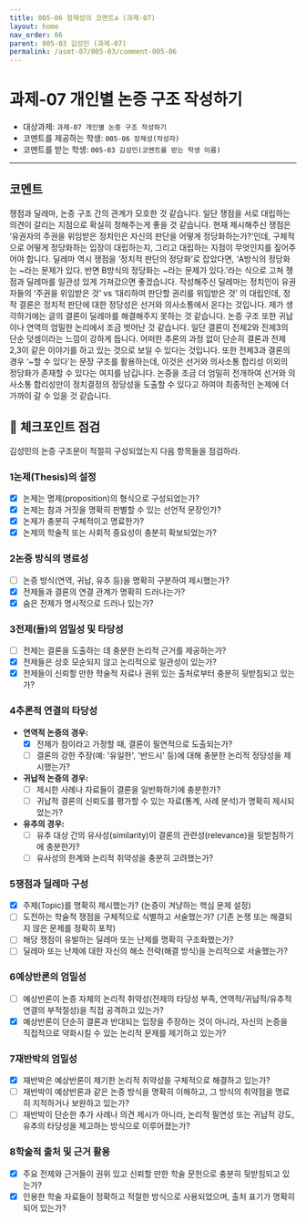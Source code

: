 ```yaml
---
title: 005-06 장제성의 코멘트a (과제-07) 
layout: home
nav_order: 06
parent: 005-03 김성민 (과제-07)
permalink: /asmt-07/005-03/comment-005-06
---
```


# 과제-07 개인별 논증 구조 작성하기

- 대상과제: `과제-07 개인별 논증 구조 작성하기`
- 코멘트를 제공하는 학생: `005-06 장제성(작성자)` 
- 코멘트를 받는 학생: `005-03 김성민(코멘트를 받는 학생 이름)` 

---

## 코멘트

쟁점과 딜레마, 논증 구조 간의 관계가 모호한 것 같습니다.
일단 쟁점을 서로 대립하는 의견이 갈리는 지점으로 확실히 정해주는게 좋을 것 같습니다. 현재 제시해주신 쟁점은 ‘유권자의 주권을 위임받은 정치인은 자신의 판단을 어떻게 정당화하는가?’인데, 구체적으로 어떻게 정당화하는 입장이 대립하는지, 그리고 대립하는 지점이 무엇인지를 짚어주어야 합니다. 
딜레마 역시 쟁점을 ‘정치적 판단의 정당화’로 잡았다면, ‘A방식의 정당화는 ~라는 문제가 있다. 반면 B방식의 정당화는 ~라는 문제가 있다.’라는 식으로 고쳐 쟁점과 딜레마를 일관성 있게 가져갔으면 좋겠습니다.
작성해주신 딜레마는 정치인이 유권자들의 ‘주권을 위임받은 것’ vs ‘대리하여 판단할 권리를 위임받은 것’ 의 대립인데, 정작 결론은 정치적 판단에 대한 정당성은 선거와 의사소통에서 온다는 것입니다. 제가 생각하기에는 글의 결론이 딜레마를 해결해주지 못하는 것 같습니다.
논증 구조 또한 귀납이나 연역의 엄밀한 논리에서 조금 벗어난 것 같습니다. 일단 결론이  전제2와 전제3의 단순 덧셈이라는 느낌이 강하게 듭니다. 어떠한 추론의 과정 없이 단순히 결론과 전제2,3이 같은 이야기를 하고 있는 것으로 보일 수 있다는 것입니다.
또한 전제3과 결론의 경우 ‘~할 수 있다’는 문장 구조를 활용하는데, 이것은 선거와 의사소통 합리성 이외의 정당화가 존재할 수 있다는 여지를 남깁니다. 논증을 조금 더 엄밀히 전개하여 선거와 의사소통 합리성만이 정치결정의 정당성을 도출할 수 있다고 하여야 최종적인 논제에 더 가까이 갈 수 있을 것 같습니다.

## 📌 체크포인트 점검

김성민의 논증 구조문이 적절히 구성되었는지 다음 항목들을 점검하라.

### 1**논제(Thesis)의 설정**
- [x] 논제는 명제(proposition)의 형식으로 구성되었는가?
- [x] 논제는 참과 거짓을 명확히 판별할 수 있는 선언적 문장인가?
- [x] 논제가 충분히 구체적이고 명료한가?
- [x] 논제의 학술적 또는 사회적 중요성이 충분히 확보되었는가?

### 2**논증 방식의 명료성**
- [ ] 논증 방식(연역, 귀납, 유추 등)을 명확히 구분하여 제시했는가?
- [x] 전제들과 결론의 연결 관계가 명확히 드러나는가?
- [x] 숨은 전제가 명시적으로 드러나 있는가?

### 3**전제(들)의 엄밀성 및 타당성**
- [ ] 전제는 결론을 도출하는 데 충분한 논리적 근거를 제공하는가?
- [x] 전제들은 상호 모순되지 않고 논리적으로 일관성이 있는가?
- [x] 전제들이 신뢰할 만한 학술적 자료나 권위 있는 출처로부터 충분히 뒷받침되고 있는가?

### 4**추론적 연결의 타당성**
- **연역적 논증의 경우:**
  - [x] 전제가 참이라고 가정할 때, 결론이 필연적으로 도출되는가?
  - [ ] 결론의 강한 주장(예: '유일한', '반드시' 등)에 대해 충분한 논리적 정당성을 제시했는가?

- **귀납적 논증의 경우:**
  - [ ] 제시한 사례나 자료들이 결론을 일반화하기에 충분한가?
  - [ ] 귀납적 결론의 신뢰도를 평가할 수 있는 자료(통계, 사례 분석)가 명확히 제시되었는가?

- **유추의 경우:**
  - [ ] 유추 대상 간의 유사성(similarity)이 결론의 관련성(relevance)을 뒷받침하기에 충분한가?
  - [ ] 유사성의 한계와 논리적 취약성을 충분히 고려했는가?

### 5**쟁점과 딜레마 구성**
- [x] 주제(Topic)를 명확히 제시했는가? (논증이 겨냥하는 핵심 문제 설정)
- [ ] 도전하는 학술적 쟁점을 구체적으로 식별하고 서술했는가? (기존 논쟁 또는 해결되지 않은 문제를 정확히 포착)
- [ ] 해당 쟁점이 유발하는 딜레마 또는 난제를 명확히 구조화했는가?
- [ ] 딜레마 또는 난제에 대한 자신의 해소 전략(해결 방식)을 논리적으로 서술했는가?

### 6**예상반론의 엄밀성**
- [ ] 예상반론이 논증 자체의 논리적 취약성(전제의 타당성 부족, 연역적/귀납적/유추적 연결의 부적절성)을 직접 공격하고 있는가?
- [x] 예상반론이 단순히 결론과 반대되는 입장을 주장하는 것이 아니라, 자신의 논증을 직접적으로 약화시킬 수 있는 논리적 문제를 제기하고 있는가?

### 7**재반박의 엄밀성**
- [x] 재반박은 예상반론이 제기한 논리적 취약성을 구체적으로 해결하고 있는가?
- [ ] 재반박이 예상반론과 같은 논증 방식을 명확히 이해하고, 그 방식의 취약점을 명료히 지적하거나 보완하고 있는가?
- [ ] 재반박이 단순한 추가 사례나 의견 제시가 아니라, 논리적 필연성 또는 귀납적 강도, 유추의 타당성을 제고하는 방식으로 이루어졌는가?

### 8**학술적 출처 및 근거 활용**
- [x] 주요 전제와 근거들이 권위 있고 신뢰할 만한 학술 문헌으로 충분히 뒷받침되고 있는가?
- [x] 인용한 학술 자료들이 정확하고 적절한 방식으로 사용되었으며, 출처 표기가 명확히 되어 있는가?